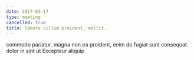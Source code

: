 ```yaml
---
date: 2017-03-17
type: meeting
cancelled: true
title: labore cillum proident, mollit.
---
```

commodo pariatur. magna non ea proident, enim do fugiat sunt consequat. dolor in sint ut Excepteur aliquip